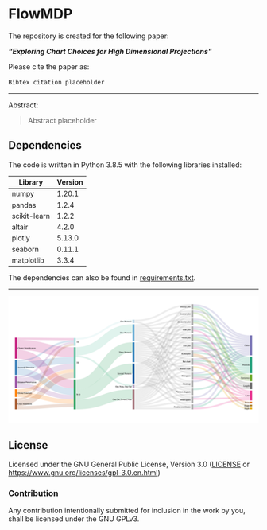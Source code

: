 # FlowMDP

The repository is created for the following paper: 

***“Exploring Chart Choices for High Dimensional Projections"***  <!-- by Chisom Ezekannagha, Ebenezer Awotoro, Xiao Langlotz, Dominik Heider, and Georges Hattab -->

Please cite the paper as:
```latex
Bibtex citation placeholder
```

---
Abstract:

> Abstract placeholder

## Dependencies

The code is written in Python 3.8.5 with the following libraries installed:

|Library|Version|
|---|---|
|numpy|1.20.1|
|pandas|1.2.4|
|scikit-learn|1.2.2|
|altair|4.2.0|
|plotly|5.13.0|
|seaborn|0.11.1|
|matplotlib|3.3.4|

The dependencies can also be found in [requirements.txt](https://github.com/Sombiri/FlowMDP/blob/master/requirements.txt).

---

![The taxonomy](flowmdp_full.png)

## License

Licensed under the GNU General Public License, Version 3.0 ([LICENSE](https://github.com/nilegoose/FlowMDP/blob/master/LICENSE) or https://www.gnu.org/licenses/gpl-3.0.en.html)

### Contribution

Any contribution intentionally submitted for inclusion in the work by you, shall be licensed under the GNU GPLv3.

